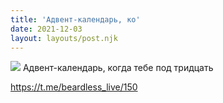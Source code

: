 ```yaml
---
title: 'Адвент-календарь, ко'
date: 2021-12-03
layout: layouts/post.njk
---
```


![](https://i.ibb.co/5rTWffk/file-75.jpg)
Адвент-календарь, когда тебе под тридцать

https://t.me/beardless_live/150